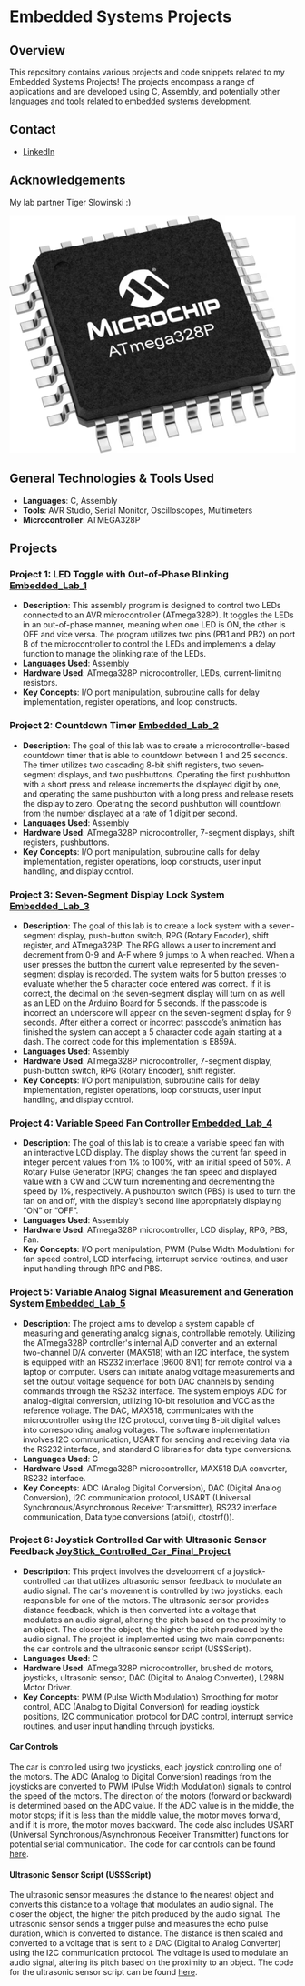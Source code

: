 
# Embedded Systems Projects

## Overview
This repository contains various projects and code snippets related to my Embedded Systems Projects! The projects encompass a range of applications and are developed using C, Assembly, and potentially other languages and tools related to embedded systems development.

## Contact
- [LinkedIn](https://www.linkedin.com/in/maxfinch2002)

## Acknowledgements
My lab partner Tiger Slowinski :)


![Project Image](/repo_images/medium-ATmega328P-TQFP-32.png)  

## General Technologies & Tools Used
- **Languages**: C, Assembly
- **Tools**: AVR Studio, Serial Monitor, Oscilloscopes, Multimeters
- **Microcontroller**: ATMEGA328P


## Projects
### Project 1: LED Toggle with Out-of-Phase Blinking [Embedded_Lab_1](https://github.com/max-proj17/Embedded-Systems-Projects/tree/main/Embedded_ARCHIVE/Embedded_Labs/Embedded_Lab_1/Embedded_Lab_1)
- **Description**: This assembly program is designed to control two LEDs connected to an AVR microcontroller (ATmega328P). It toggles the LEDs in an out-of-phase manner, meaning when one LED is ON, the other is OFF and vice versa. The program utilizes two pins (PB1 and PB2) on port B of the microcontroller to control the LEDs and implements a delay function to manage the blinking rate of the LEDs.
- **Languages Used**: Assembly
- **Hardware Used**: ATmega328P microcontroller, LEDs, current-limiting resistors.
- **Key Concepts**: I/O port manipulation, subroutine calls for delay implementation, register operations, and loop constructs.

### Project 2: Countdown Timer [Embedded_Lab_2](https://github.com/max-proj17/Embedded-Systems-Projects/tree/main/Embedded_ARCHIVE/Embedded_Labs/Embedded_Lab_2_COMPLETE/Embedded_Lab_2)
- **Description**: The goal of this lab was to create a microcontroller-based countdown timer that is able to countdown between 1 and 25 seconds. The timer utilizes two cascading 8-bit shift registers, two seven-segment displays, and two pushbuttons. Operating the first pushbutton with a short press and release increments the displayed digit by one, and operating the same pushbutton with a long press and release resets the display to zero. Operating the second pushbutton will countdown from the number displayed at a rate of 1 digit per second.
- **Languages Used**: Assembly
- **Hardware Used**: ATmega328P microcontroller, 7-segment displays, shift registers, pushbuttons.
- **Key Concepts**: I/O port manipulation, subroutine calls for delay implementation, register operations, loop constructs, user input handling, and display control.

### Project 3: Seven-Segment Display Lock System [Embedded_Lab_3](https://github.com/max-proj17/Embedded-Systems-Projects/tree/main/Embedded_ARCHIVE/Embedded_Labs/Embedded_Lab_3/Lab_3_2_28_23/AssemblerApplication1)
- **Description**: The goal of this lab is to create a lock system with a seven-segment display, push-button switch, RPG (Rotary Encoder), shift register, and ATmega328P. The RPG allows a user to increment and decrement from 0-9 and A-F where 9 jumps to A when reached. When a user presses the button the current value represented by the seven-segment display is recorded. The system waits for 5 button presses to evaluate whether the 5 character code entered was correct. If it is correct, the decimal on the seven-segment display will turn on as well as an LED on the Arduino Board for 5 seconds. If the passcode is incorrect an underscore will appear on the seven-segment display for 9 seconds. After either a correct or incorrect passcode’s animation has finished the system can accept a 5 character code again starting at a dash. The correct code for this implementation is E859A.
- **Languages Used**: Assembly
- **Hardware Used**: ATmega328P microcontroller, 7-segment display, push-button switch, RPG (Rotary Encoder), shift register.
- **Key Concepts**: I/O port manipulation, subroutine calls for delay implementation, register operations, loop constructs, user input handling, and display control.

### Project 4: Variable Speed Fan Controller [Embedded_Lab_4](https://github.com/max-proj17/Embedded-Systems-Projects/tree/main/Embedded_ARCHIVE/Embedded_Labs/Embedded_Lab_4/Embedded_Lab_4)
- **Description**: The goal of this lab is to create a variable speed fan with an interactive LCD display. The display shows the current fan speed in integer percent values from 1% to 100%, with an initial speed of 50%. A Rotary Pulse Generator (RPG) changes the fan speed and displayed value with a CW and CCW turn incrementing and decrementing the speed by 1%, respectively. A pushbutton switch (PBS) is used to turn the fan on and off, with the display’s second line appropriately displaying “ON” or “OFF”.
- **Languages Used**: Assembly
- **Hardware Used**: ATmega328P microcontroller, LCD display, RPG, PBS, Fan.
- **Key Concepts**: I/O port manipulation, PWM (Pulse Width Modulation) for fan speed control, LCD interfacing, interrupt service routines, and user input handling through RPG and PBS.

### Project 5: Variable Analog Signal Measurement and Generation System [Embedded_Lab_5](https://github.com/max-proj17/Embedded-Systems-Projects/tree/main/Embedded_ARCHIVE/Embedded_Labs/Embedded_Lab_5/Lab5CProj)
- **Description**: The project aims to develop a system capable of measuring and generating analog signals, controllable remotely. Utilizing the ATmega328P controller's internal A/D converter and an external two-channel D/A converter (MAX518) with an I2C interface, the system is equipped with an RS232 interface (9600 8N1) for remote control via a laptop or computer. Users can initiate analog voltage measurements and set the output voltage sequence for both DAC channels by sending commands through the RS232 interface. The system employs ADC for analog-digital conversion, utilizing 10-bit resolution and VCC as the reference voltage. The DAC, MAX518, communicates with the microcontroller using the I2C protocol, converting 8-bit digital values into corresponding analog voltages. The software implementation involves I2C communication, USART for sending and receiving data via the RS232 interface, and standard C libraries for data type conversions.
- **Languages Used**: C
- **Hardware Used**: ATmega328P microcontroller, MAX518 D/A converter, RS232 interface.
- **Key Concepts**: ADC (Analog Digital Conversion), DAC (Digital Analog Conversion), I2C communication protocol, USART (Universal Synchronous/Asynchronous Receiver Transmitter), RS232 interface communication, Data type conversions (atoi(), dtostrf()).


### Project 6: Joystick Controlled Car with Ultrasonic Sensor Feedback [JoyStick_Controlled_Car_Final_Project](https://github.com/max-proj17/Embedded-Systems-Projects/tree/main/Embedded_ARCHIVE/JoyStick_Controlled_Car_Final_Project)
- **Description**: This project involves the development of a joystick-controlled car that utilizes ultrasonic sensor feedback to modulate an audio signal. The car's movement is controlled by two joysticks, each responsible for one of the motors. The ultrasonic sensor provides distance feedback, which is then converted into a voltage that modulates an audio signal, altering the pitch based on the proximity to an object. The closer the object, the higher the pitch produced by the audio signal. The project is implemented using two main components: the car controls and the ultrasonic sensor script (USSScript).
- **Languages Used**: C
- **Hardware Used**: ATmega328P microcontroller, brushed dc motors, joysticks, ultrasonic sensor, DAC (Digital to Analog Converter), L298N Motor Driver.
- **Key Concepts**: PWM (Pulse Width Modulation) Smoothing for motor control, ADC (Analog to Digital Conversion) for reading joystick positions, I2C communication protocol for DAC control, interrupt service routines, and user input handling through joysticks.

#### Car Controls
The car is controlled using two joysticks, each joystick controlling one of the motors. The ADC (Analog to Digital Conversion) readings from the joysticks are converted to PWM (Pulse Width Modulation) signals to control the speed of the motors. The direction of the motors (forward or backward) is determined based on the ADC value. If the ADC value is in the middle, the motor stops; if it is less than the middle value, the motor moves forward, and if it is more, the motor moves backward. The code also includes USART (Universal Synchronous/Asynchronous Receiver Transmitter) functions for potential serial communication. The code for car controls can be found [here](https://github.com/max-proj17/Embedded-Systems-Projects/blob/main/Embedded_ARCHIVE/JoyStick_Controlled_Car_Final_Project/Car_Controls/GccApplication1/GccApplication1/main.c).

#### Ultrasonic Sensor Script (USSScript)
The ultrasonic sensor measures the distance to the nearest object and converts this distance to a voltage that modulates an audio signal. The closer the object, the higher the pitch produced by the audio signal. The ultrasonic sensor sends a trigger pulse and measures the echo pulse duration, which is converted to distance. The distance is then scaled and converted to a voltage that is sent to a DAC (Digital to Analog Converter) using the I2C communication protocol. The voltage is used to modulate an audio signal, altering its pitch based on the proximity to an object. The code for the ultrasonic sensor script can be found [here](https://github.com/max-proj17/Embedded-Systems-Projects/blob/main/Embedded_ARCHIVE/JoyStick_Controlled_Car_Final_Project/USSScript/USSScript/main.c).





